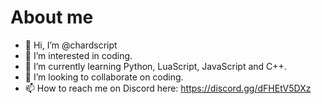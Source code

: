# About me
- 👋 Hi, I’m @chardscript
- 👀 I’m interested in coding.
- 🌱 I’m currently learning Python, LuaScript, JavaScript and C++.
- 💞️ I’m looking to collaborate on coding.
- 📫 How to reach me on Discord here: https://discord.gg/dFHEtV5DXz

<!---
chardscript/chardscript is a ✨ special ✨ repository because its `README.md` (this file) appears on your GitHub profile.
You can click the Preview link to take a look at your changes.
--->
